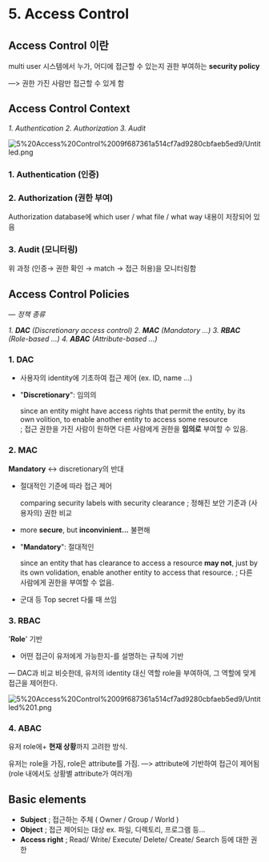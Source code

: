# 5. Access Control

## Access Control 이란

multi user 시스템에서
누가, 어디에 접근할 수 있는지 권한 부여하는 **security policy**

—> 권한 가진 사람만 접근할 수 있게 함

## Access Control Context

*1. Authentication
2. Authorization
3. Audit*

![5%20Access%20Control%2009f687361a514cf7ad9280cbfaeb5ed9/Untitled.png](5%20Access%20Control%2009f687361a514cf7ad9280cbfaeb5ed9/Untitled.png)

### 1. Authentication (인증)

### 2. Authorization (권한 부여)

Authorization database에 which user / what file / what way 내용이 저장되어 있음

### 3. Audit (모니터링)

위 과정 (인증→ 권한 확인 → match → 접근 허용)을 모니터링함

## Access Control Policies

— *정책 종류*

*1. **DAC** (Discretionary access control)
2. **MAC** (Mandatory ...)
3. **RBAC** (Role-based ...)
4. **ABAC** (Attribute-based ...)*

### 1. DAC

- 사용자의 identity에 기초하여 접근 제어 (ex. ID, name ...)
- "**Discretionary**": 임의의

    since an entity might have access rights that permit the entity, by its own volition, to enable another entity to access some resource   
    ; 접근 권한을 가진 사람이 원하면 다른 사람에게 권한을 **임의로** 부여할 수 있음.

### 2. MAC

**Mandatory** ↔ discretionary의 반대

- 절대적인 기준에 따라 접근 제어

    comparing security labels with security clearance
    ; 정해진 보안 기준과 (사용자의) 권한 비교

- more **secure**, but **inconvinient...** 불편해
- "**Mandatory**": 절대적인

    since an entity that has clearance to access a resource **may not**, just by its own volidation, enable another entity to access that resource.
    ; 다른 사람에게 권한을 부여할 수 없음. 

- 군대 등 Top secret 다룰 때 쓰임

### 3. RBAC

'**Role**' 기반 
+ 어떤 접근이 유저에게 가능한지-를 설명하는 규칙에 기반

— DAC과 비교
비슷한데, 유저의 identity 대신 역할 role을 부여하여, 그 역할에 맞게 접근을 제어한다.

![5%20Access%20Control%2009f687361a514cf7ad9280cbfaeb5ed9/Untitled%201.png](5%20Access%20Control%2009f687361a514cf7ad9280cbfaeb5ed9/Untitled%201.png)

### 4. ABAC

유저 role에+ **현재 상황**까지 고려한 방식.

유저는 role을 가짐, role은 attribute를 가짐.
—> attribute에 기반하여 접근이 제어됨 (role 내에서도 상황별 attribute가 여러개)

## Basic elements

- **Subject** ; 접근하는 주체 ( Owner / Group / World )
- **Object** ; 접근 제어되는 대상 ex. 파일, 디렉토리, 프로그램 등...
- **Access right**
; Read/ Write/ Execute/ Delete/ Create/ Search 등에 대한 권한